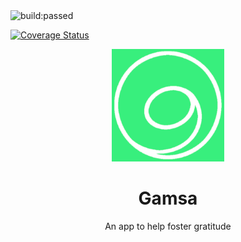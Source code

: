 
<a title="Latest push build on default branch: passed" name="status-images" class="pointer open-popup">
    <img src="https://travis-ci.org/dacrands/NativeMind.svg?branch=master&amp;status=passed" alt="build:passed">
  </a>

  [![Coverage Status](https://coveralls.io/repos/github/dacrands/NativeMind/badge.svg?branch=master)](https://coveralls.io/github/dacrands/NativeMind?branch=master)
  
<div align="center">
    <img width=180 alt="Gamsa App Logo" src ="./src/assets/icon.png" />
    <h1>Gamsa</h1>
    <p>An app to help foster gratitude</p>
</div>

